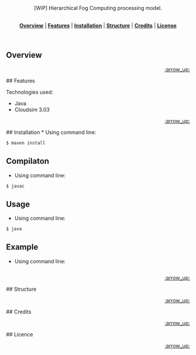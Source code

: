 <!-- In this section add logo or name of the proyect -->
<!-- <h1 align="center">Master Thesis Code</h1> -->

<!-- In this section add a brief description of the proyect, add (WIP) if is a work in progress -->
<div align="center">[WiP] Hierarchical Fog Computing processing model.</div>
<br />
<div align="center">
</div>

<!-- In this section add TOC for easy navegation -->
<p align="center">
<b><a href="#overview">Overview</a></b>
|
<b><a href="#features">Features</a></b>
|
<b><a href="#installation">Installation</a></b>
|
<b><a href="#structure">Structure</a></b>
|
<b><a href="#credits">Credits</a></b>
|
<b><a href="#license">License</a></b>
</p>

<br>

## Overview

<p align="right"><a href="#top">:arrow_up:</a></p>
## Features

Technologies used:
* Java
* Cloudsim 3.03

<p align="right"><a href="#top">:arrow_up:</a></p>
## Installation
* Using command line:

```sh
$ maven install
```

## Compilaton
* Using command line:

```sh
$ javac
```


## Usage
* Using command line:

```sh
$ java 
```

## Example
* Using command line:

```java

```


<p align="right"><a href="#top">:arrow_up:</a></p>
## Structure

<p align="right"><a href="#top">:arrow_up:</a></p>
## Credits

<p align="right"><a href="#top">:arrow_up:</a></p>
## Licence

<p align="right"><a href="#top">:arrow_up:</a></p>
